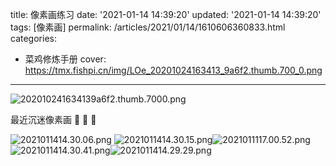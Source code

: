 title: 像素画练习
date: '2021-01-14 14:39:20'
updated: '2021-01-14 14:39:20'
tags: [像素画]
permalink: /articles/2021/01/14/1610606360833.html
categories: 
- 菜鸡修炼手册
cover: https://tmx.fishpi.cn/img/LOe_20201024163413_9a6f2.thumb.700_0.png
---
![202010241634139a6f2.thumb.7000.png](https://tmx.fishpi.cn/img/LOe_20201024163413_9a6f2.thumb.700_0.png)


最近沉迷像素画
🤣 🤣 🤣

![2021011414.30.06.png](https://tmx.fishpi.cn/img/mza_2021-01-14_14.30.06.png)
![2021011414.30.15.png](https://tmx.fishpi.cn/img/fEW_2021-01-14_14.30.15.png)![2021011117.00.52.png](https://tmx.fishpi.cn/img/dY1_2021-01-11_17.00.52.png)
![2021011414.30.41.png](https://tmx.fishpi.cn/img/Sta_2021-01-14_14.30.41.png)![2021011414.29.29.png](https://tmx.fishpi.cn/img/3Ew_2021-01-14_14.29.29.png)



